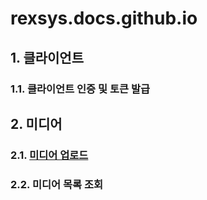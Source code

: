# rexsys.docs.github.io


## 1. 클라이언트
  ### 1.1. 클라이언트 인증 및 토큰 발급

## 2. 미디어
  ### 2.1. [미디어 업로드](https://github.com/digimixnet2/rexsys.docs.github.io/blob/main/client.certificate.md)
  ### 2.2. 미디어 목록 조회

